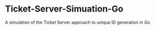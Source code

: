 # Ticket-Server-Simuation-Go
A simulation of the Ticket Server approach to unique ID generation in Go
